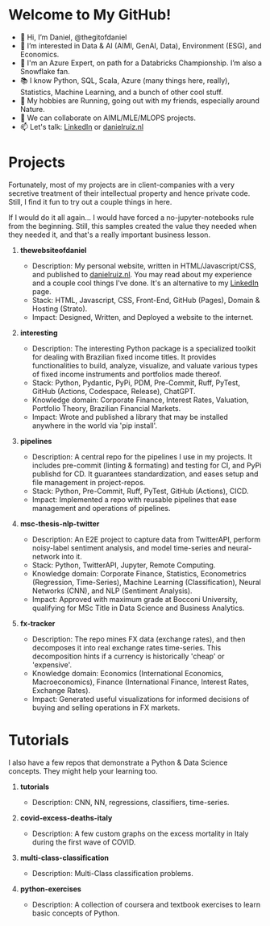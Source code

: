 # Welcome to My GitHub!

- 👋 Hi, I’m Daniel, @thegitofdaniel
- 👀 I’m interested in Data & AI (AIMl, GenAI, Data), Environment (ESG), and Economics.
- 🌱 I'm an Azure Expert, on path for a Databricks Championship. I’m also a Snowflake fan.
- 📚 I know Python, SQL, Scala, Azure (many things here, really), Statistics, Machine Learning, and a bunch of other cool stuff.
- 🏃 My hobbies are Running, going out with my friends, especially around Nature.
- 💞️ We can collaborate on AIML/MLE/MLOPS projects.
- 📫 Let's talk: [LinkedIn](https://linkedin.com/in/econometrics) or [danielruiz.nl](https://danielruiz.nl)

# Projects
Fortunately, most of my projects are in client-companies with a very secretive treatment of their intellectual property and hence private code. Still, I find it fun to try out a couple things in here.

If I would do it all again... I would have forced a no-jupyter-notebooks rule from the beginning. Still, this samples created the value they needed when they needed it, and that's a really important business lesson.

1. **thewebsiteofdaniel**
   - Description: My personal website, written in HTML/Javascript/CSS, and published to [danielruiz.nl](https://danielruiz.nl). You may read about my experience and a couple cool things I've done. It's an alternative to my [LinkedIn](https://linkedin.com/in/econometrics) page.
   - Stack: HTML, Javascript, CSS, Front-End, GitHub (Pages), Domain & Hosting (Strato).
   - Impact: Designed, Written, and Deployed a website to the internet.

2. **interesting**
   - Description: The interesting Python package is a specialized toolkit for dealing with Brazilian fixed income titles. It provides functionalities to build, analyze, visualize, and valuate various types of fixed income instruments and portfolios made thereof.
   - Stack: Python, Pydantic, PyPi, PDM, Pre-Commit, Ruff, PyTest, GitHub (Actions, Codespace, Release), ChatGPT.
   - Knowledge domain: Corporate Finance, Interest Rates, Valuation, Portfolio Theory, Brazilian Financial Markets.
   - Impact: Wrote and published a library that may be installed anywhere in the world via 'pip install'.

3. **pipelines**
   - Description: A central repo for the pipelines I use in my projects. It includes pre-commit (linting & formating) and testing for CI, and PyPi publishd for CD. It guarantees standardization, and eases setup and file management in project-repos.
   - Stack: Python, Pre-Commit, Ruff, PyTest, GitHub (Actions), CICD.
   - Impact: Implemented a repo with reusable pipelines that ease management and operations of pipelines.

4. **msc-thesis-nlp-twitter**
   - Description: An E2E project to capture data from TwitterAPI, perform noisy-label sentiment analysis, and model time-series and neural-network into it.
   - Stack: Python, TwitterAPI, Jupyter, Remote Computing.
   - Knowledge domain: Corporate Finance, Statistics, Econometrics (Regression, Time-Series), Machine Learning (Classification), Neural Networks (CNN), and NLP (Sentiment Analysis).
   - Impact: Approved with maximum grade at Bocconi University, qualifying for MSc Title in Data Science and Business Analytics.

5. **fx-tracker**
   - Description: The repo mines FX data (exchange rates), and then decomposes it into real exchange rates time-series. This decomposition hints if a currency is historically 'cheap' or 'expensive'.
   - Knowledge domain: Economics (International Economics, Macroeconomics), Finance (International Finance, Interest Rates, Exchange Rates).
   - Impact: Generated useful visualizations for informed decisions of buying and selling operations in FX markets.

# Tutorials
I also have a few repos that demonstrate a Python & Data Science concepts. They might help your learning too.

1. **tutorials**
   - Description: CNN, NN, regressions, classifiers, time-series.

2. **covid-excess-deaths-italy**
   - Description: A few custom graphs on the excess mortality in Italy during the first wave of COVID.

3. **multi-class-classification**
   - Description: Multi-Class classification problems.

4. **python-exercises**
   - Description: A collection of coursera and textbook exercises to learn basic concepts of Python.
